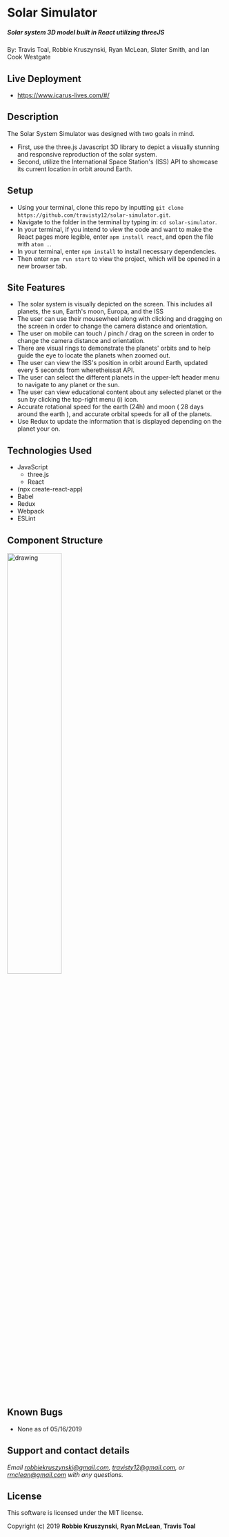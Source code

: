 # Solar Simulator
##### Solar system 3D model built in React utilizing threeJS

By: Travis Toal, Robbie Kruszynski, Ryan McLean, Slater Smith, and Ian Cook Westgate

## Live Deployment 

* https://www.icarus-lives.com/#/


## Description

The Solar System Simulator was designed with two goals in mind.
* First, use the three.js Javascript 3D library to depict a visually stunning and responsive reproduction of the solar system.
* Second, utilize the International Space Station's (ISS) API to showcase its current location in orbit around Earth.

## Setup

* Using your terminal, clone this repo by inputting `git clone https://github.com/travisty12/solar-simulator.git`.
* Navigate to the folder in the terminal by typing in: `cd solar-simulator`.
* In your terminal, if you intend to view the code and want to make the React pages more legible, enter `apm install react`, and open the file with `atom .`.
* In your terminal, enter `npm install` to install necessary dependencies.
* Then enter `npm run start` to view the project, which will be opened in a new browser tab.

## Site Features

* The solar system is visually depicted on the screen. This includes all planets, the sun, Earth's moon, Europa, and the ISS
* The user can use their mousewheel along with clicking and dragging on the screen in order to change the camera distance and orientation.
* The user on mobile can touch / pinch / drag on the screen in order to change the camera distance and orientation.
* There are visual rings to demonstrate the planets' orbits and to help guide the eye to locate the planets when zoomed out.
* The user can view the ISS's position in orbit around Earth, updated every 5 seconds from wheretheissat API.
* The user can select the different planets in the upper-left header menu to navigate to any planet or the sun.
* The user can view educational content about any selected planet or the sun by clicking the top-right menu (i) icon.
* Accurate rotational speed for the earth (24h) and moon ( 28 days around the earth ), and accurate orbital speeds for all of the planets.
* Use Redux to update the information that is displayed depending on the planet your on.

## Technologies Used

* JavaScript
  * three.js
  * React
* (npx create-react-app)
* Babel
* Redux
* Webpack
* ESLint

## Component Structure    

<img src="src/assets/images/tree.jpg" alt="drawing" width="50%"/>

## Known Bugs

* None as of 05/16/2019

## Support and contact details

_Email robbiekruszynski@gmail.com, travisty12@gmail.com, or rmclean@gmail.com with any questions._

## License

This software is licensed under the MIT license.

Copyright (c) 2019 **Robbie Kruszynski**, **Ryan McLean**, **Travis Toal**
